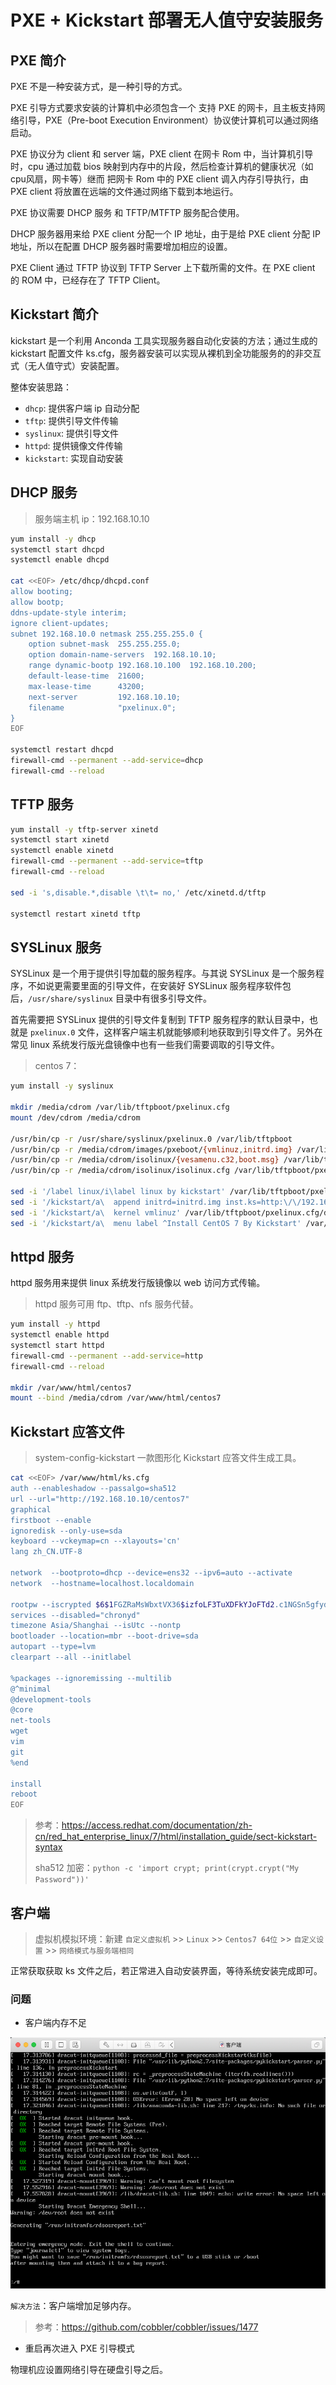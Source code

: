 <!--
 * @Author: jangrui
 * @Date: 2019-07-31 07:48:42
 * @LastEditors: jangrui
 * @LastEditTime: 2019-08-28 07:46:03
 * @version: 
 * @Descripttion: 
 -->

# PXE + Kickstart 部署无人值守安装服务

## PXE 简介

PXE 不是一种安装方式，是一种引导的方式。
 
PXE 引导方式要求安装的计算机中必须包含一个 支持 PXE 的网卡，且主板支持网络引导，PXE（Pre-boot Execution Environment）协议使计算机可以通过网络启动。 
 
PXE 协议分为 client 和 server 端，PXE client 在网卡 Rom 中，当计算机引导时，cpu 通过加载 bios 映射到内存中的片段，然后检查计算机的健康状况（如cpu风扇，网卡等）继而 把网卡 Rom 中的 PXE client 调入内存引导执行，由 PXE client 将放置在远端的文件通过网络下载到本地运行。
 
PXE 协议需要 DHCP 服务 和 TFTP/MTFTP 服务配合使用。

DHCP 服务器用来给 PXE client 分配一个 IP 地址，由于是给 PXE client 分配 IP 地址，所以在配置 DHCP 服务器时需要增加相应的设置。

PXE Client 通过 TFTP 协议到 TFTP Server 上下载所需的文件。在 PXE client 的 ROM 中，已经存在了 TFTP Client。

## Kickstart 简介

kickstart 是一个利用 Anconda 工具实现服务器自动化安装的方法；通过生成的 kickstart 配置文件 ks.cfg，服务器安装可以实现从裸机到全功能服务的的非交互式（无人值守式）安装配置。

整体安装思路：

- `dhcp`: 提供客户端 ip 自动分配
- `tftp`: 提供引导文件传输
- `syslinux`: 提供引导文件
- `httpd`: 提供镜像文件传输
- `kickstart`: 实现自动安装

## DHCP 服务

> 服务端主机 ip：192.168.10.10

```bash
yum install -y dhcp
systemctl start dhcpd
systemctl enable dhcpd

cat <<EOF> /etc/dhcp/dhcpd.conf
allow booting;
allow bootp;
ddns-update-style interim;
ignore client-updates;
subnet 192.168.10.0 netmask 255.255.255.0 {
    option subnet-mask  255.255.255.0;
    option domain-name-servers  192.168.10.10;
    range dynamic-bootp 192.168.10.100  192.168.10.200;
    default-lease-time  21600;
    max-lease-time      43200;
    next-server         192.168.10.10;
    filename            "pxelinux.0";
}
EOF

systemctl restart dhcpd
firewall-cmd --permanent --add-service=dhcp
firewall-cmd --reload
```

## TFTP 服务

```bash
yum install -y tftp-server xinetd
systemctl start xinetd
systemctl enable xinetd
firewall-cmd --permanent --add-service=tftp
firewall-cmd --reload

sed -i 's,disable.*,disable \t\t= no,' /etc/xinetd.d/tftp

systemctl restart xinetd tftp
```

## SYSLinux 服务

SYSLinux 是一个用于提供引导加载的服务程序。与其说 SYSLinux 是一个服务程序，不如说更需要里面的引导文件，在安装好 SYSLinux 服务程序软件包后，`/usr/share/syslinux` 目录中有很多引导文件。

首先需要把 SYSLinux 提供的引导文件复制到 TFTP 服务程序的默认目录中，也就是 `pxelinux.0` 文件，这样客户端主机就能够顺利地获取到引导文件了。另外在常见 linux 系统发行版光盘镜像中也有一些我们需要调取的引导文件。

> centos 7：

```bash
yum install -y syslinux

mkdir /media/cdrom /var/lib/tftpboot/pxelinux.cfg
mount /dev/cdrom /media/cdrom

/usr/bin/cp -r /usr/share/syslinux/pxelinux.0 /var/lib/tftpboot
/usr/bin/cp -r /media/cdrom/images/pxeboot/{vmlinuz,initrd.img} /var/lib/tftpboot
/usr/bin/cp -r /media/cdrom/isolinux/{vesamenu.c32,boot.msg} /var/lib/tftpboot
/usr/bin/cp -r /media/cdrom/isolinux/isolinux.cfg /var/lib/tftpboot/pxelinux.cfg/default

sed -i '/label linux/i\label linux by kickstart' /var/lib/tftpboot/pxelinux.cfg/default
sed -i '/kickstart/a\  append initrd=initrd.img inst.ks=http:\/\/192.168.10.10\/ks.cfg' /var/lib/tftpboot/pxelinux.cfg/default
sed -i '/kickstart/a\  kernel vmlinuz' /var/lib/tftpboot/pxelinux.cfg/default
sed -i '/kickstart/a\  menu label ^Install CentOS 7 By Kickstart' /var/lib/tftpboot/pxelinux.cfg/default
```

## httpd 服务

httpd 服务用来提供 linux 系统发行版镜像以 web 访问方式传输。

> httpd 服务可用 ftp、tftp、nfs 服务代替。

```bash
yum install -y httpd
systemctl enable httpd
systemctl start httpd
firewall-cmd --permanent --add-service=http
firewall-cmd --reload

mkdir /var/www/html/centos7
mount --bind /media/cdrom /var/www/html/centos7
```

## Kickstart 应答文件

> system-config-kickstart 一款图形化 Kickstart 应答文件生成工具。

```bash
cat <<EOF> /var/www/html/ks.cfg
auth --enableshadow --passalgo=sha512
url --url="http://192.168.10.10/centos7"
graphical
firstboot --enable
ignoredisk --only-use=sda
keyboard --vckeymap=cn --xlayouts='cn'
lang zh_CN.UTF-8

network  --bootproto=dhcp --device=ens32 --ipv6=auto --activate
network  --hostname=localhost.localdomain

rootpw --iscrypted $6$1FGZRaMsWbxtVX36$izfoLF3TuXDFkYJoFTd2.c1NGSn5gfydIr.PthlqRkuhbdIgODB4esi3QatJTxpFm8ChMgJ3qn029UT25Q1t0.
services --disabled="chronyd"
timezone Asia/Shanghai --isUtc --nontp
bootloader --location=mbr --boot-drive=sda
autopart --type=lvm
clearpart --all --initlabel

%packages --ignoremissing --multilib
@^minimal
@development-tools
@core
net-tools
wget
vim
git
%end

install
reboot
EOF
```

> 参考：https://access.redhat.com/documentation/zh-cn/red_hat_enterprise_linux/7/html/installation_guide/sect-kickstart-syntax
>
> sha512 加密：`python -c 'import crypt; print(crypt.crypt("My Password"))'`

## 客户端

> 虚拟机模拟环境：新建 `自定义虚拟机` >> `Linux` >> `Centos7 64位` >> `自定义设置` >> `网络模式与服务端相同`

正常获取获取 ks 文件之后，若正常进入自动安装界面，等待系统安装完成即可。

### 问题

- 客户端内存不足

![客户端内存不足](./images/unattended-ram.png)

`解决方法`：客户端增加足够内存。

> 参考：https://github.com/cobbler/cobbler/issues/1477

- 重启再次进入 PXE 引导模式

物理机应设置网络引导在硬盘引导之后。
